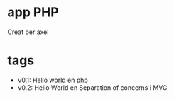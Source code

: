 # app PHP
Creat per axel

# tags

- v0.1: Hello world en php
- v0.2: Hello World en Separation of concerns i MVC